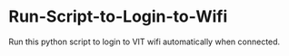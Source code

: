 # Run-Script-to-Login-to-Wifi
Run this python script to login to VIT wifi automatically when connected.
